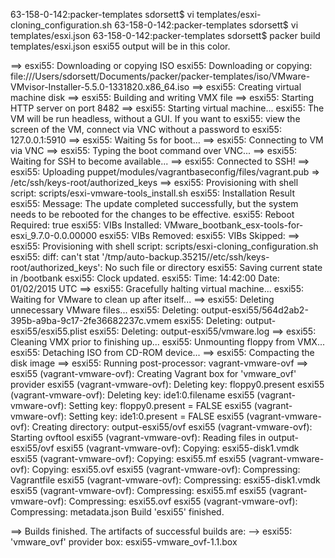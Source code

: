 


63-158-0-142:packer-templates sdorsett$ vi templates/esxi-cloning_configuration.sh
63-158-0-142:packer-templates sdorsett$ vi templates/esxi.json
63-158-0-142:packer-templates sdorsett$ packer build templates/esxi.json
esxi55 output will be in this color.

==> esxi55: Downloading or copying ISO
    esxi55: Downloading or copying: file:///Users/sdorsett/Documents/packer/packer-templates/iso/VMware-VMvisor-Installer-5.5.0-1331820.x86_64.iso
==> esxi55: Creating virtual machine disk
==> esxi55: Building and writing VMX file
==> esxi55: Starting HTTP server on port 8482
==> esxi55: Starting virtual machine...
    esxi55: The VM will be run headless, without a GUI. If you want to
    esxi55: view the screen of the VM, connect via VNC without a password to
    esxi55: 127.0.0.1:5910
==> esxi55: Waiting 5s for boot...
==> esxi55: Connecting to VM via VNC
==> esxi55: Typing the boot command over VNC...
==> esxi55: Waiting for SSH to become available...
==> esxi55: Connected to SSH!
==> esxi55: Uploading puppet/modules/vagrantbaseconfig/files/vagrant.pub => /etc/ssh/keys-root/authorized_keys
==> esxi55: Provisioning with shell script: scripts/esxi-vmware-tools_install.sh
    esxi55: Installation Result
    esxi55: Message: The update completed successfully, but the system needs to be rebooted for the changes to be effective.
    esxi55: Reboot Required: true
    esxi55: VIBs Installed: VMware_bootbank_esx-tools-for-esxi_9.7.0-0.0.00000
    esxi55: VIBs Removed:
    esxi55: VIBs Skipped:
==> esxi55: Provisioning with shell script: scripts/esxi-cloning_configuration.sh
    esxi55: diff: can't stat '/tmp/auto-backup.35215//etc/ssh/keys-root/authorized_keys': No such file or directory
    esxi55: Saving current state in /bootbank
    esxi55: Clock updated.
    esxi55: Time: 14:42:00   Date: 01/02/2015   UTC
==> esxi55: Gracefully halting virtual machine...
    esxi55: Waiting for VMware to clean up after itself...
==> esxi55: Deleting unnecessary VMware files...
    esxi55: Deleting: output-esxi55/564d2ab2-395b-a9ba-9c17-2fe36682237c.vmem
    esxi55: Deleting: output-esxi55/esxi55.plist
    esxi55: Deleting: output-esxi55/vmware.log
==> esxi55: Cleaning VMX prior to finishing up...
    esxi55: Unmounting floppy from VMX...
    esxi55: Detaching ISO from CD-ROM device...
==> esxi55: Compacting the disk image
==> esxi55: Running post-processor: vagrant-vmware-ovf
==> esxi55 (vagrant-vmware-ovf): Creating Vagrant box for 'vmware_ovf' provider
    esxi55 (vagrant-vmware-ovf): Deleting key: floppy0.present
    esxi55 (vagrant-vmware-ovf): Deleting key: ide1:0.filename
    esxi55 (vagrant-vmware-ovf): Setting key: floppy0.present = FALSE
    esxi55 (vagrant-vmware-ovf): Setting key: ide1:0.present = FALSE
    esxi55 (vagrant-vmware-ovf): Creating directory: output-esxi55/ovf
    esxi55 (vagrant-vmware-ovf): Starting ovftool
    esxi55 (vagrant-vmware-ovf): Reading files in output-esxi55/ovf
    esxi55 (vagrant-vmware-ovf): Copying: esxi55-disk1.vmdk
    esxi55 (vagrant-vmware-ovf): Copying: esxi55.mf
    esxi55 (vagrant-vmware-ovf): Copying: esxi55.ovf
    esxi55 (vagrant-vmware-ovf): Compressing: Vagrantfile
    esxi55 (vagrant-vmware-ovf): Compressing: esxi55-disk1.vmdk
    esxi55 (vagrant-vmware-ovf): Compressing: esxi55.mf
    esxi55 (vagrant-vmware-ovf): Compressing: esxi55.ovf
    esxi55 (vagrant-vmware-ovf): Compressing: metadata.json
Build 'esxi55' finished.

==> Builds finished. The artifacts of successful builds are:
--> esxi55: 'vmware_ovf' provider box: esxi55-vmware_ovf-1.1.box
